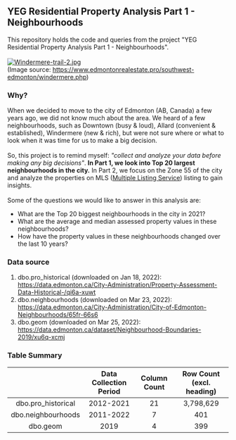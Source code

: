 ## YEG Residential Property Analysis Part 1 - Neighbourhoods

This repository holds the code and queries from the project "YEG Residential Property Analysis Part 1 - Neighbourhoods". <br>
<br>
[![Windermere-trail-2.jpg](https://i.postimg.cc/pLrCMbK9/Windermere-trail-2.jpg)](https://postimg.cc/FYt306Wm)
<br>(Image source: https://www.edmontonrealestate.pro/southwest-edmonton/windermere.php)
<br>
### Why?
When we decided to move to the city of Edmonton (AB, Canada) a few years ago, we did not know much about the area. 
We heard of a few neighbourhoods, such as Downtown (busy & loud), Allard (convenient & established), Windermere (new & rich), but were not sure where or what to look when it was time for us to make a big decision.    
<br>
So, this project is to remind myself: _"collect and analyze your data before making any big decisions"_. **In Part 1, we look into Top 20 largest neighbourhoods in the city.** In Part 2, we focus on the Zone 55 of the city and analyze the properties on MLS ([Multiple Listing Service](https://www.nar.realtor/nar-doj-settlement/multiple-listing-service-mls-what-is-it)) listing to gain insights.<br>
<br>
Some of the questions we would like to answer in this analysis are:
- What are the Top 20 biggest neighbourhoods in the city in 2021?
- What are the average and median assessed property values in these neighbourhoods?
- How have the property values in these neighbourhoods changed over the last 10 years?


### Data source 
1) dbo.pro_historical (downloaded on Jan 18, 2022):
https://data.edmonton.ca/City-Administration/Property-Assessment-Data-Historical-/qi6a-xuwt
2) dbo.neighbourhoods (downloaded on Mar 23, 2022): 
https://data.edmonton.ca/City-Administration/City-of-Edmonton-Neighbourhoods/65fr-66s6
3) dbo.geom (downloaded on Mar 25, 2022):
https://data.edmonton.ca/dataset/Neighbourhood-Boundaries-2019/xu6q-xcmj

### Table Summary

|               			| Data Collection Period | Column Count | Row Count (excl. heading)	|
|:---:|:---:|:---:|:---:|
| dbo.pro_historical  |		    2012-2021		     |		  21      |          3,798,629        |
| dbo.neighbourhoods	|		    2011-2022		     |	    7       |			        401       		|
| dbo.geom			      |		      2019			     |		  4	      |			        399			      |

